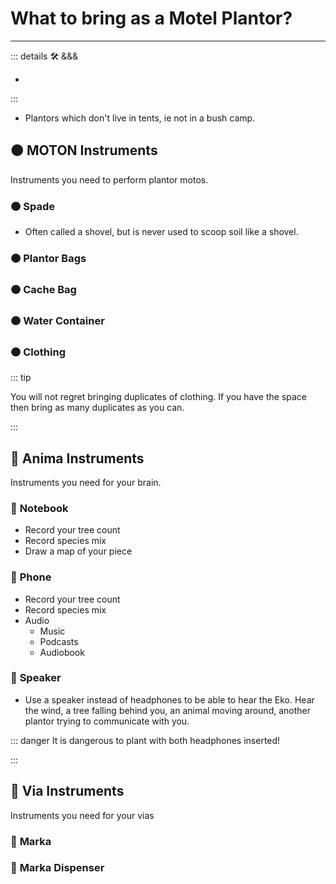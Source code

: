 # What to bring as a Motel Plantor?

---

<!-- =================================================== -->
<!-- =================================================== -->
<!-- =================================================== -->
<!-- =================================================== -->
<!-- =================================================== -->
::: details 🛠 <dev>&&&</dev>

-

:::

- Plantors which don't live in tents, ie not in a bush camp.

## 🟠 <motor>MOTON Instruments</motor>

Instruments you need to perform plantor motos.

### 🟠 <motor>Spade</motor>

- Often called a shovel, but is never used to scoop soil like a shovel.

### 🟠 <motor>Plantor Bags</motor>

### 🟠 <motor>Cache Bag</motor>

### 🟠 <motor>Water Container</motor>

### 🟠 <motor>Clothing</motor>

::: tip

You will not regret bringing duplicates of clothing. If you have the space then bring as many duplicates as you can.

:::

## 💭 <anima>Anima Instruments</anima>

Instruments you need for your brain.

### 💭 <anima>Notebook</anima>

- Record your tree count
- Record species mix
- Draw a map of your piece

### 💭 <anima>Phone</anima>

- Record your tree count
- Record species mix
- Audio
    - Music
    - Podcasts
    - Audiobook

### 💭 <anima>Speaker</anima>

- Use a speaker instead of headphones to be able to hear the Eko. Hear the wind, a tree falling behind you, an animal moving around, another plantor trying to communicate with you.

::: danger It is dangerous to plant with both headphones inserted!

:::

## 🔻 <via>Via Instruments</via>

Instruments you need for your vias

### 🔻 <via>Marka</via>

### 🔻 <via>Marka Dispenser</via>
